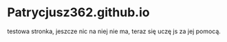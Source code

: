 # Patrycjusz362.github.io
testowa stronka, jeszcze nic na niej nie ma, teraz się uczę js za jej pomocą.
